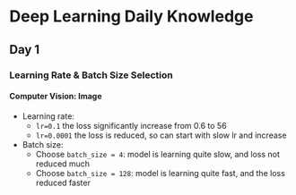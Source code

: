 # Deep Learning Daily Knowledge
## Day 1
### Learning Rate & Batch Size Selection
#### Computer Vision: Image
- Learning rate:
  - `lr=0.1` the loss significantly increase from 0.6 to 56
  - `lr=0.0001` the loss is reduced, so can start with slow lr and increase
- Batch size:
  - Choose `batch_size = 4`: model is learning quite slow, and loss not reduced much
  - Choose `batch_size = 128`: model is learning quite fast, and the loss reduced faster
